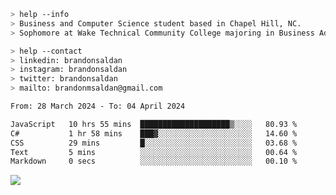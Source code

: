 ````bash
> help --info
> Business and Computer Science student based in Chapel Hill, NC.
> Sophomore at Wake Technical Community College majoring in Business Administration.
````

````bash
> help --contact
> linkedin: brandonsaldan
> instagram: brandonsaldan
> twitter: brandonsaldan
> mailto: brandonmsaldan@gmail.com
````

<!--START_SECTION:waka-->

```txt
From: 28 March 2024 - To: 04 April 2024

JavaScript   10 hrs 55 mins  ████████████████████▒░░░░   80.93 %
C#           1 hr 58 mins    ███▓░░░░░░░░░░░░░░░░░░░░░   14.60 %
CSS          29 mins         █░░░░░░░░░░░░░░░░░░░░░░░░   03.68 %
Text         5 mins          ░░░░░░░░░░░░░░░░░░░░░░░░░   00.64 %
Markdown     0 secs          ░░░░░░░░░░░░░░░░░░░░░░░░░   00.10 %
```

<!--END_SECTION:waka-->

![](https://komarev.com/ghpvc/?username=brandonsaldan&color=6A8AFF)
